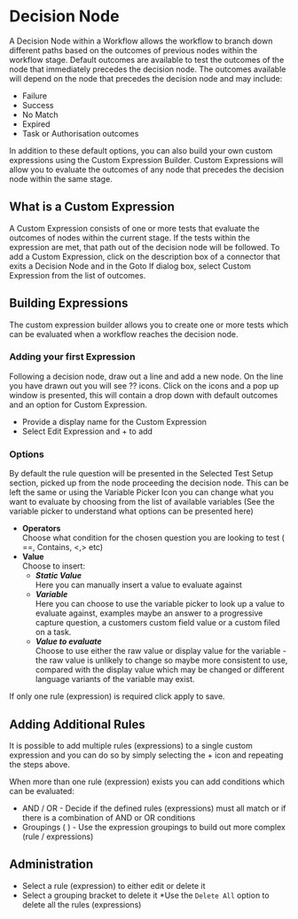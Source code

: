 # Decision Node
A Decision Node within a Workflow allows the workflow to branch down different paths based on the outcomes of previous nodes within the workflow stage. Default outcomes are available to test the outcomes of the node that immediately precedes the decision node. The outcomes available will depend on the node that precedes the decision node and may include:
* Failure
* Success
* No Match
* Expired
* Task or Authorisation outcomes

In addition to these default options, you can also build your own custom expressions using the Custom Expression Builder. Custom Expressions will allow you to evaluate the outcomes of any node that precedes the decision node within the same stage.

## What is a Custom Expression
A Custom Expression consists of one or more tests that evaluate the outcomes of nodes within the current stage. If the tests within the expression are met, that path out of the decision node will be followed. To add a Custom Expression, click on the description box of a connector that exits a Decision Node and in the Goto If dialog box, select Custom Expression from the list of outcomes.

## Building Expressions
The custom expression builder allows you to create one or more tests which can be evaluated when a workflow reaches the decision node.

### Adding your first Expression
Following a decision node, draw out a line and add a new node. On the line you have drawn out you will see ?? icons. Click on the icons and a pop up window is presented, this will contain a drop down with default outcomes and an option for Custom Expression.
* Provide a display name for the Custom Expression
* Select Edit Expression and + to add

### Options
By default the rule question will be presented in the Selected Test Setup section, picked up from the node proceeding the decision node. This can be left the same or using the Variable Picker Icon you can change what you want to evaluate by choosing from the list of available variables (See the variable picker to understand what options can be presented here)
* **Operators**<br>Choose what condition for the chosen question you are looking to test ( ==, Contains, <,> etc)
* **Value**<br>Choose to insert:
    * ***Static Value***<br>Here you can manually insert a value to evaluate against
    * ***Variable***<br>Here you can choose to use the variable picker to look up a value to evaluate against, examples maybe an answer to a progressive capture question, a customers custom field value or a custom filed on a task.
    * ***Value to evaluate***<br>Choose to use either the raw value or display value for the variable - the raw value is unlikely to change so maybe more consistent to use, compared with the display value which may be changed or different language variants of the variable may exist.

If only one rule (expression) is required click apply to save.

## Adding Additional Rules
It is possible to add multiple rules (expressions) to a single custom expression and you can do so by simply selecting the + icon and repeating the steps above.

When more than one rule (expression) exists you can add conditions which can be evaluated:
* AND / OR - Decide if the defined rules (expressions) must all match or if there is a combination of AND or OR conditions
* Groupings ( ) - Use the expression groupings to build out more complex (rule / expressions)

## Administration
* Select a rule (expression) to either edit or delete it
* Select a grouping bracket to delete it
*Use the `Delete All` option to delete all the rules (expressions)